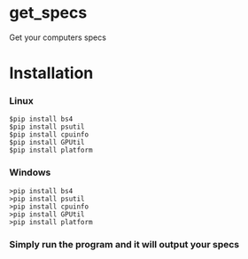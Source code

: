 # get_specs
Get your computers specs

# Installation
### Linux
```
$pip install bs4
$pip install psutil
$pip install cpuinfo
$pip install GPUtil
$pip install platform
```
### Windows
```
>pip install bs4
>pip install psutil
>pip install cpuinfo
>pip install GPUtil
>pip install platform
```

### Simply run the program and it will output your specs
